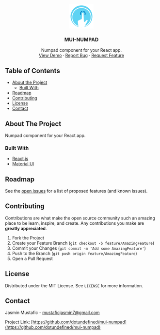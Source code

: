 <!-- PROJECT LOGO -->
<br />
<p align="center">
  <a href="https://github.com/dotundefined/mui-numpad">
    <img src="images/logo.png" alt="Logo" width="80" height="80">
  </a>

  <h3 align="center">MUI-NUMPAD</h3>

  <p align="center">
    Numpad component for your React app.
    <br />
    <a href="https://github.com/dotundefined/mui-numpad">View Demo</a>
    ·
    <a href="https://github.com/dotundefined/mui-numpad/issues">Report Bug</a>
    ·
    <a href="https://github.com/dotundefined/mui-numpad/issues">Request Feature</a>
  </p>
</p>



<!-- TABLE OF CONTENTS -->
## Table of Contents

* [About the Project](#about-the-project)
  * [Built With](#built-with)
* [Roadmap](#roadmap)
* [Contributing](#contributing)
* [License](#license)
* [Contact](#contact)



<!-- ABOUT THE PROJECT -->
## About The Project

Numpad component for your React app.


### Built With

* [React.js](https://reactjs.org/)
* [Material UI](https://material-ui.com/)



<!-- ROADMAP -->
## Roadmap

See the [open issues](https://github.com/dotundefined/mui-numpad/issues) for a list of proposed features (and known issues).



<!-- CONTRIBUTING -->
## Contributing

Contributions are what make the open source community such an amazing place to be learn, inspire, and create. Any contributions you make are **greatly appreciated**.

1. Fork the Project
2. Create your Feature Branch (`git checkout -b feature/AmazingFeature`)
3. Commit your Changes (`git commit -m 'Add some AmazingFeature'`)
4. Push to the Branch (`git push origin feature/AmazingFeature`)
5. Open a Pull Request



<!-- LICENSE -->
## License

Distributed under the MIT License. See `LICENSE` for more information.



<!-- CONTACT -->
## Contact

Jasmin Mustafic - mustaficjasmin7@gmail.com

Project Link: [https://github.com/dotundefined/mui-numpad](https://github.com/dotundefined/mui-numpad)
